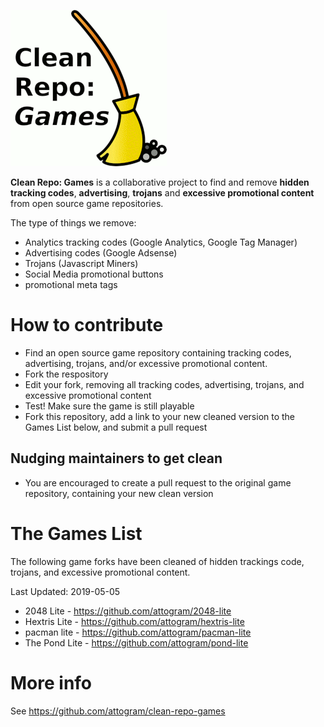 ![Clean Repo: Games](https://raw.githubusercontent.com/attogram/clean-repo-games/master/clean-repo-games.png)

**Clean Repo: Games** is a collaborative project to find and remove 
**hidden tracking codes**, **advertising**, **trojans** and **excessive promotional content** from open source game repositories.

The type of things we remove:

* Analytics tracking codes (Google Analytics, Google Tag Manager)
* Advertising codes (Google Adsense)
* Trojans (Javascript Miners)
* Social Media promotional buttons
* promotional meta tags

# How to contribute

* Find an open source game repository containing tracking codes, advertising, trojans, and/or excessive promotional content.
* Fork the respository
* Edit your fork, removing all tracking codes, advertising, trojans, and excessive promotional content
* Test! Make sure the game is still playable
* Fork this repository, add a link to your new cleaned version to the Games List below, and submit a pull request

## Nudging maintainers to get clean

* You are encouraged to create a pull request to the original game repository, containing your new clean version

# The Games List

The following game forks have been cleaned of hidden trackings code, trojans, and excessive promotional content.

Last Updated: 2019-05-05

* 2048 Lite - <https://github.com/attogram/2048-lite>
* Hextris Lite - <https://github.com/attogram/hextris-lite>
* pacman lite - <https://github.com/attogram/pacman-lite>
* The Pond Lite - <https://github.com/attogram/pond-lite>

# More info

See <https://github.com/attogram/clean-repo-games>
